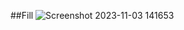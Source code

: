 ##Fill
![Screenshot 2023-11-03 141653](https://github.com/Kavin0M/nand2tetris-Part1/assets/64976162/cce1349a-0ee1-4b83-9e6b-59a2a0bbbbe7)
